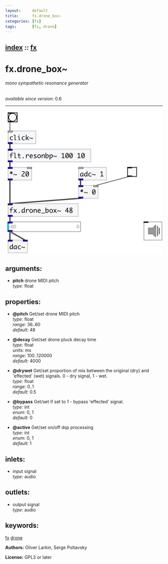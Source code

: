 ```yaml
---
layout:     default
title:      fx.drone_box~
categories: [fx]
tags:       [fx, drone]
---
```

[index](index.html) :: [fx](category_fx.html)
---

# fx.drone_box~

###### mono sympathetic resonance generator

*available since version:* 0.6

---




[![example](../examples/img/fx.drone_box~.jpg)](../examples/pd/fx.drone_box~.pd)



## arguments:

* **pitch**
drone MIDI pitch<br>
_type:_ float<br>





## properties:

* **@pitch** 
Get/set drone MIDI pitch<br>
_type:_ float<br>
_range:_ 36..60<br>
_default:_ 48<br>

* **@decay** 
Get/set drone pluck decay time<br>
_type:_ float<br>
_units:_ ms<br>
_range:_ 100..120000<br>
_default:_ 4000<br>

* **@drywet** 
Get/set proportion of mix between the original (dry) and &#39;effected&#39; (wet) signals. 0 -
dry signal, 1 - wet.<br>
_type:_ float<br>
_range:_ 0..1<br>
_default:_ 0.5<br>

* **@bypass** 
Get/set if set to 1 - bypass &#39;effected&#39; signal.<br>
_type:_ int<br>
_enum:_ 0, 1<br>
_default:_ 0<br>

* **@active** 
Get/set on/off dsp processing<br>
_type:_ int<br>
_enum:_ 0, 1<br>
_default:_ 1<br>



## inlets:

* input signal<br>
_type:_ audio



## outlets:

* output signal<br>
_type:_ audio



## keywords:

[fx](keywords/fx.html)
[drone](keywords/drone.html)






**Authors:** Oliver Larkin, Serge Poltavsky




**License:** GPL3 or later





